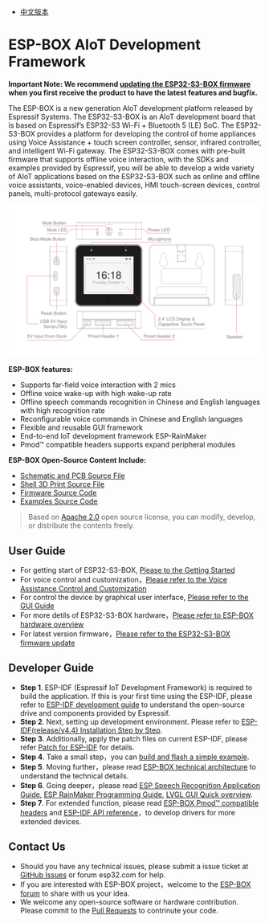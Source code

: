 * [中文版本](README.md)

# ESP-BOX AIoT Development Framework

**Important Note: We recommend [updating the ESP32-S3-BOX firmware](./docs/firmeware_update.md) when you first receive the product to have the latest features and bugfix.**

The ESP-BOX is a new generation AIoT development platform released by Espressif Systems. The ESP32-S3-BOX is an AIoT development board that is based on Espressif’s ESP32-S3 Wi-Fi + Bluetooth 5 (LE) SoC. The ESP32-S3-BOX provides a platform for developing the control of home appliances using Voice Assistance + touch screen controller, sensor, infrared controller, and intelligent Wi-Fi gateway. The ESP32-S3-BOX comes with pre-built firmware that supports offline voice interaction, with the SDKs and examples provided by Espressif, you will be able to develop a wide variety of AIoT applications based on the ESP32-S3-BOX such as online and offline voice assistants, voice-enabled devices, HMI touch-screen devices, control panels, multi-protocol gateways easily. 

![esp_box_hardware](./docs/_static/esp32_s3_box_hardware.svg)

**ESP-BOX features:**

* Supports far-field voice interaction with 2 mics
* Offline voice wake-up with high wake-up rate
* Offline speech commands recognition in Chinese and English languages with high recognition rate
* Reconfigurable voice commands in Chinese and English languages
* Flexible and reusable GUI framework
* End-to-end IoT development framework ESP-RainMaker
* Pmod™ compatible headers supports expand peripheral modules

**ESP-BOX Open-Source Content Include:**

* [Schematic and PCB Source File](./hardware)
* [Shell 3D Print Source File](./hardware/esp32_s3_box_shell_step)
* [Firmware Source Code](./examples/factory_demo)
* [Examples Source Code](./examples)

> Based on [Apache 2.0](https://github.com/espressif/esp-box/blob/master/LICENSE) open source license, you can modify, develop, or distribute the contents freely. 

## User Guide

* For getting start of ESP32-S3-BOX, [Please to the Getting Started](./docs/getting_started.md)
* For voice control and customization，[Please refer to the Voice Assistance Control and Customization](./docs/getting_started.md#voice-assistance-control-and-customization)
* For control the device by graphical user interface, [Please refer to the GUI Guide](./docs/getting_started.md#esp32-s3-box-graphical-user-interface)
* For more detils of ESP32-S3-BOX hardware，[Please refer to ESP-BOX hardware overview](./docs/hardware_overview.md)
* For latest version firmware，[Please refer to the ESP32-S3-BOX firmware update](./docs/firmeware_update.md)

## Developer Guide

* **Step 1**. ESP-IDF (Espressif IoT Development Framework) is required to build the application. If this is your first time using the ESP-IDF, please refer to [ESP-IDF development guide](https://docs.espressif.com/projects/esp-idf/en/release-v4.4/esp32s3/index.html) to understand the open-source drive and components provided by Espressif.
* **Step 2**. Next, setting up development environment. Please refer to [ESP-IDF(release/v4.4) Installation Step by Step](https://docs.espressif.com/projects/esp-idf/en/release-v4.4/esp32s3/get-started/index.html#installation-step-by-step).
* **Step 3**. Additionally, apply the patch files on current ESP-IDF, please refer [Patch for ESP-IDF](./idf_patch) for details.
* **Step 4**. Take a small step，you can [build and flash a simple example](/examples/image_display).
* **Step 5**. Moving further，please read [ESP-BOX technical architecture](./docs/technical_architecture.md) to understand the technical details.
* **Step 6**. Going deeper，please read [ESP Speech Recognition Application Guide](https://github.com/espressif/esp-sr), [ESP RainMaker Programming Guide](https://docs.espressif.com/projects/esp-rainmaker/en/latest/), [LVGL GUI Quick overview](https://docs.lvgl.io/latest/en/html/get-started/quick-overview.html).
* **Step 7**. For extended function, please read [ESP-BOX Pmod™ compatible headers](./docs/hardware_overview.md) and [ESP-IDF API reference](https://docs.espressif.com/projects/esp-idf/en/latest/esp32/api-reference/index.html)，to develop drivers for more extended devices.

## Contact Us

* Should you have any technical issues, please submit a issue ticket at [GitHub Issues](https://github.com/espressif/esp-box/issues) or forum esp32.com for help.
* If you are interested with ESP-BOX project，welcome to the [ESP-BOX forum](https://esp32.com/viewforum.php?f=44) to share with us your idea.
* We welcome any open-source software or hardware contribution. Please commit to the [Pull Requests](https://github.com/espressif/esp-box/pulls) to contrinute your code.